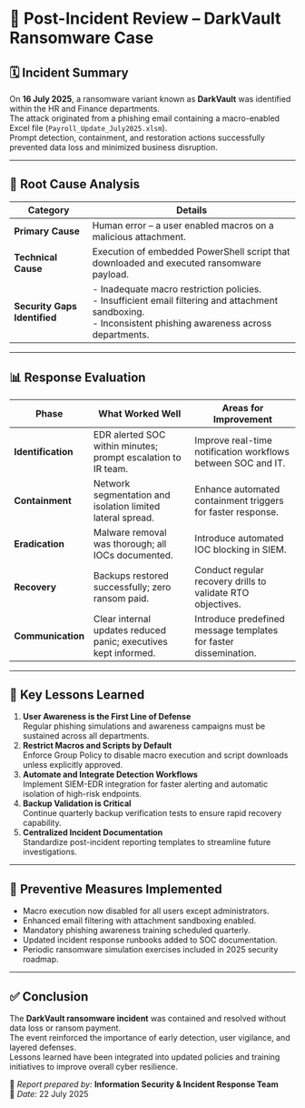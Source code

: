 # 🔁 Post-Incident Review – DarkVault Ransomware Case

## 🗓️ Incident Summary
On **16 July 2025**, a ransomware variant known as **DarkVault** was identified within the HR and Finance departments.  
The attack originated from a phishing email containing a macro-enabled Excel file (`Payroll_Update_July2025.xlsm`).  
Prompt detection, containment, and restoration actions successfully prevented data loss and minimized business disruption.  

---

## 🧭 Root Cause Analysis
| Category | Details |
|-----------|----------|
| **Primary Cause** | Human error – a user enabled macros on a malicious attachment. |
| **Technical Cause** | Execution of embedded PowerShell script that downloaded and executed ransomware payload. |
| **Security Gaps Identified** | - Inadequate macro restriction policies.<br>- Insufficient email filtering and attachment sandboxing.<br>- Inconsistent phishing awareness across departments. |

---

## 📊 Response Evaluation
| Phase | What Worked Well | Areas for Improvement |
|-------|------------------|------------------------|
| **Identification** | EDR alerted SOC within minutes; prompt escalation to IR team. | Improve real-time notification workflows between SOC and IT. |
| **Containment** | Network segmentation and isolation limited lateral spread. | Enhance automated containment triggers for faster response. |
| **Eradication** | Malware removal was thorough; all IOCs documented. | Introduce automated IOC blocking in SIEM. |
| **Recovery** | Backups restored successfully; zero ransom paid. | Conduct regular recovery drills to validate RTO objectives. |
| **Communication** | Clear internal updates reduced panic; executives kept informed. | Introduce predefined message templates for faster dissemination. |

---

## 🧠 Key Lessons Learned
1. **User Awareness is the First Line of Defense**  
   Regular phishing simulations and awareness campaigns must be sustained across all departments.  
2. **Restrict Macros and Scripts by Default**  
   Enforce Group Policy to disable macro execution and script downloads unless explicitly approved.  
3. **Automate and Integrate Detection Workflows**  
   Implement SIEM-EDR integration for faster alerting and automatic isolation of high-risk endpoints.  
4. **Backup Validation is Critical**  
   Continue quarterly backup verification tests to ensure rapid recovery capability.  
5. **Centralized Incident Documentation**  
   Standardize post-incident reporting templates to streamline future investigations.  

---

## 🚀 Preventive Measures Implemented
- Macro execution now disabled for all users except administrators.  
- Enhanced email filtering with attachment sandboxing enabled.  
- Mandatory phishing awareness training scheduled quarterly.  
- Updated incident response runbooks added to SOC documentation.  
- Periodic ransomware simulation exercises included in 2025 security roadmap.  

---

## ✅ Conclusion
The **DarkVault ransomware incident** was contained and resolved without data loss or ransom payment.  
The event reinforced the importance of early detection, user vigilance, and layered defenses.  
Lessons learned have been integrated into updated policies and training initiatives to improve overall cyber resilience.

📌 *Report prepared by:* **Information Security & Incident Response Team**  
📅 *Date:* 22 July 2025
